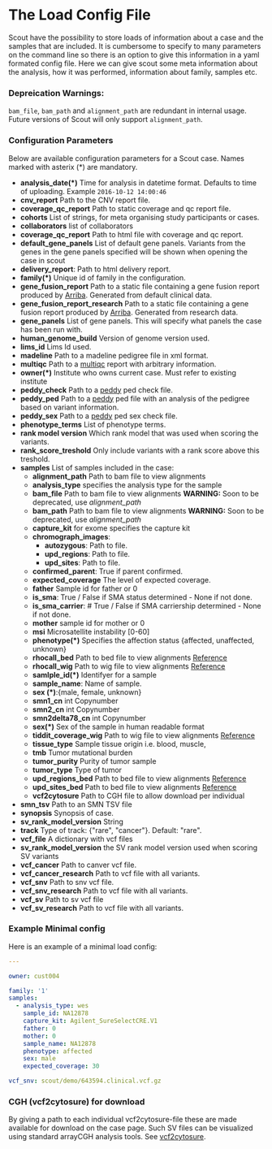 # The Load Config File


Scout have the possibility to store loads of information about a case and the samples that are included. It is cumbersome to specify to many parameters on the command line so there is an option to give this information in a yaml formated config file.
Here we can give scout some meta information about the analysis, how it was performed, information about family, samples etc.


### Depreication Warnings:
`bam_file`, `bam_path` and `alignment_path` are redundant in internal usage. Future versions of Scout will only
support `alignment_path`.


### Configuration Parameters
Below are available configuration parameters for a Scout case. Names marked with asterix (*) are mandatory. 

- **analysis_date(*)** Time for analysis in datetime format. Defaults to time of uploading. Example `2016-10-12 14:00:46`
- **cnv_report** Path to the CNV report file.
- **coverage_qc_report** Path to static coverage and qc report file.
- **cohorts** List of strings, for meta organising study participants or cases.
- **collaborators** list of collaborators
- **coverage_qc_report** Path to html file with coverage and qc report.
- **default_gene_panels** List of default gene panels. Variants from the genes in the gene panels specified will be shown when opening the case in scout
- **delivery_report**: Path to html delivery report.
- **family(*)**  Unique id of family in the configuration.
- **gene_fusion_report** Path to a static file containing a gene fusion report produced by [Arriba][arriba]. Generated from default clinical data.
- **gene_fusion_report_research** Path to a static file containing a gene fusion report produced by [Arriba][arriba]. Generated from research data.
- **gene_panels** List of gene panels. This will specify what panels the case has been run with.
- **human_genome_build** Version of genome version used.
- **lims_id** Lims Id used.
- **madeline** Path to a madeline pedigree file in xml format.
- **multiqc** Path to a [multiqc][multiqc] report with arbitrary information.
- **owner(*)**  Institute who owns current case. Must refer to existing institute
- **peddy_check** Path to a [peddy][peddy] ped check file.
- **peddy_ped** Path to a [peddy][peddy] ped file with an analysis of the pedigree based on variant information.
- **peddy_sex** Path to a [peddy][peddy] ped sex check file.
- **phenotype_terms** List of phenotype terms.
- **rank model version** Which rank model that was used when scoring the variants.
- **rank_score_treshold** Only include variants with a rank score above this treshold.
- **samples** List of samples included in the case:
	- **alignment_path** Path to bam file to view alignments
	- **analysis_type** specifies the analysis type for the sample
	- **bam_file** Path to bam file to view alignments **WARNING:** Soon to be deprecated, use *alignment_path*
	- **bam_path** Path to bam file to view alignments **WARNING:** Soon to be deprecated, use *alignment_path*
	- **capture_kit** for exome specifies the capture kit
	- **chromograph_images**:
		- **autozygous**: Path to file.
		- **upd_regions**: Path to file.
		- **upd_sites**: Path to file.
	- **confirmed_parent**: True if parent confirmed.
	- **expected_coverage** The level of expected coverage.
	- **father** Sample id for father or 0
	- **is_sma**: True / False if SMA status determined - None if not done.
	- **is_sma_carrier**:  # True / False if SMA carriership determined - None if not done.
	- **mother** sample id for mother or 0
	- **msi** Microsatellite instability [0-60]
	- **phenotype(*)** Specifies the affection status {affected, unaffected, unknown}  
	- **rhocall_bed** Path to bed file to view alignments [Reference][rhocall]
	- **rhocall_wig** Path to wig file to view alignments [Reference][rhocall]
	- **samlple_id(*)** Identifyer for a sample 
	- **sample_name**: Name of sample.
	- **sex (*)**:{male, female, unknown} 
	- **smn1_cn** int Copynumber
	- **smn2_cn** int Copynumber
	- **smn2delta78_cn** int Copynumber
	- **sex(*)** Sex of the sample in human readable format
	- **tiddit_coverage_wig** Path to wig file to view alignments [Reference][tiddit]
	- **tissue_type** Sample tissue origin i.e. blood, muscle, 
	- **tmb** Tumor mutational burden
	- **tumor_purity** Purity of tumor sample
	- **tumor_type** Type of tumor
	- **upd_regions_bed** Path to bed file to view alignments [Reference][bjhall]
	- **upd_sites_bed** Path to bed file to view alignments [Reference][bjhall]
	- **vcf2cytosure** Path to CGH file to allow download per individual
- **smn_tsv** Path to an SMN TSV file
- **synopsis** Synopsis of case.
- **sv_rank_model_version** String
- **track** Type of track: {"rare", "cancer"}. Default: "rare".
- **vcf_file** A dictionary with vcf files
- **sv_rank_model_version** the SV rank model version used when scoring SV variants
- **vcf_cancer** Path to canver vcf file.
- **vcf_cancer_research** Path to vcf file with all variants.
- **vcf_snv** Path to snv vcf file.
- **vcf_snv_research** Path to vcf file with all variants.
- **vcf_sv** Path to sv vcf file
- **vcf_sv_research** Path to vcf file with all variants.



### Example Minimal config

Here is an example of a minimal load config:

```yaml
---

owner: cust004

family: '1'
samples:
  - analysis_type: wes
    sample_id: NA12878
    capture_kit: Agilent_SureSelectCRE.V1
    father: 0
    mother: 0
    sample_name: NA12878
    phenotype: affected
    sex: male
    expected_coverage: 30

vcf_snv: scout/demo/643594.clinical.vcf.gz
```

### CGH (vcf2cytosure) for download
By giving a path to each individual vcf2cytosure-file these are made available
for download on the case page. Such SV files can be visualized using standard arrayCGH
analysis tools. See [vcf2cytosure](https://github.com/NBISweden/vcf2cytosure/blob/master/README.md).

[arriba]: https://arriba.readthedocs.io/en/latest/
[bjhall]: https://github.com/bjhall/upd
[multiqc]: https://github.com/ewels/multiqc
[peddy]: https://github.com/brentp/peddy
[tiddit]: https://github.com/SciLifeLab/TIDDIT
[rhocall]: https://github.com/dnil/rhocall